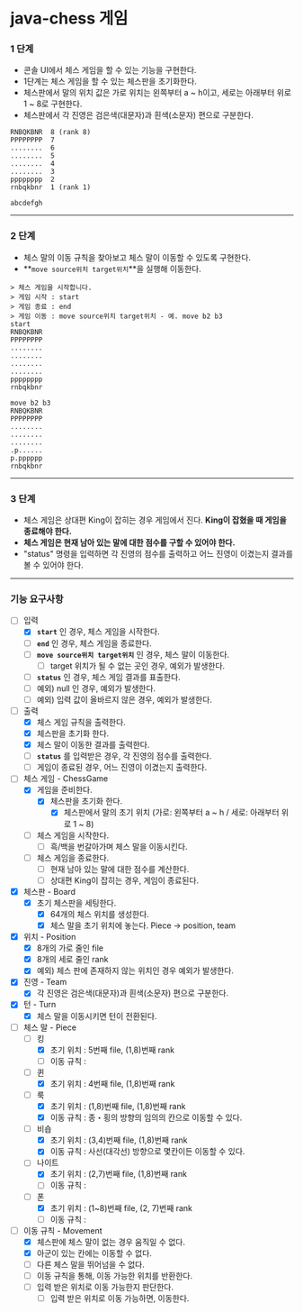 # java-chess 게임

### 1 단계

- 콘솔 UI에서 체스 게임을 할 수 있는 기능을 구현한다.
- 1단계는 체스 게임을 할 수 있는 체스판을 초기화한다.
- 체스판에서 말의 위치 값은 가로 위치는 왼쪽부터 a ~ h이고, 세로는 아래부터 위로 1 ~ 8로 구현한다.
- 체스판에서 각 진영은 검은색(대문자)과 흰색(소문자) 편으로 구분한다.

```
RNBQKBNR  8 (rank 8)
PPPPPPPP  7
........  6
........  5
........  4
........  3
pppppppp  2
rnbqkbnr  1 (rank 1)

abcdefgh
```

***

### 2 단계

- 체스 말의 이동 규칙을 찾아보고 체스 말이 이동할 수 있도록 구현한다.
- **`move source위치 target위치`**을 실행해 이동한다.

```
> 체스 게임을 시작합니다.
> 게임 시작 : start
> 게임 종료 : end
> 게임 이동 : move source위치 target위치 - 예. move b2 b3
start
RNBQKBNR
PPPPPPPP
........
........
........
........
pppppppp
rnbqkbnr

move b2 b3
RNBQKBNR
PPPPPPPP
........
........
........
.p......
p.pppppp
rnbqkbnr
```

***

### 3 단계

- 체스 게임은 상대편 King이 잡히는 경우 게임에서 진다. **King이 잡혔을 때 게임을 종료해야 한다.**
- **체스 게임은 현재 남아 있는 말에 대한 점수를 구할 수 있어야 한다.**
- "status" 명령을 입력하면 각 진영의 점수를 출력하고 어느 진영이 이겼는지 결과를 볼 수 있어야 한다.

***

### 기능 요구사항

- [ ] 입력
    - [x] **`start`** 인 경우, 체스 게임을 시작한다.
    - [ ] **`end`** 인 경우, 체스 게임을 종료한다.
    - [ ] **`move source위치 target위치`** 인 경우, 체스 말이 이동한다.
        - [ ] target 위치가 될 수 없는 곳인 경우, 예외가 발생한다.
    - [ ] **`status`** 인 경우, 체스 게임 결과를 표출한다.
    - [ ] 예외) null 인 경우, 예외가 발생한다.
    - [ ] 예외) 입력 값이 올바르지 않은 경우, 예외가 발생한다.

- [ ] 출력
    - [x] 체스 게임 규칙을 출력한다.
    - [x] 체스판을 초기화 한다.
    - [x] 체스 말이 이동한 결과를 출력한다.
    - [ ] **`status`** 를 입력받은 경우, 각 진영의 점수를 출력한다.
    - [ ] 게임이 종료된 경우, 어느 진영이 이겼는지 출력한다.

- [ ] 체스 게임 - ChessGame
    - [x] 게임을 준비한다.
        - [x] 체스판을 초기화 한다.
            - [x] 체스판에서 말의 초기 위치 (가로: 왼쪽부터 a ~ h / 세로: 아래부터 위로 1 ~ 8)
    - [ ] 체스 게임을 시작한다.
        - [ ] 흑/백을 번갈아가며 체스 말을 이동시킨다.
    - [ ] 체스 게임을 종료한다.
        - [ ] 현재 남아 있는 말에 대한 점수를 계산한다.
        - [ ] 상대편 King이 잡히는 경우, 게임이 종료된다.

- [x] 체스판 - Board
    - [x] 초기 체스판을 세팅한다.
        - [x] 64개의 체스 위치를 생성한다.
        - [x] 체스 말을 초기 위치에 놓는다. Piece -> position, team

- [x] 위치 - Position
    - [x] 8개의 가로 줄인 file
    - [x] 8개의 세로 줄인 rank
    - [x] 예외) 체스 판에 존재하지 않는 위치인 경우 예외가 발생한다.

- [x] 진영 - Team
    - [x] 각 진영은 검은색(대문자)과 흰색(소문자) 편으로 구분한다.

- [x] 턴 - Turn
    - [x] 체스 말을 이동시키면 턴이 전환된다.

- [ ] 체스 말 - Piece
    - [ ] 킹
        - [x] 초기 위치 : 5번째 file, (1,8)번째 rank
        - [ ] 이동 규칙 :
    - [ ] 퀸
        - [x] 초기 위치 : 4번째 file, (1,8)번째 rank
    - [ ] 룩
        - [x] 초기 위치 : (1,8)번째 file, (1,8)번째 rank
        - [x] 이동 규칙 : 종・횡의 방향의 임의의 칸으로 이동할 수 있다.
    - [ ] 비숍
        - [x] 초기 위치 : (3,4)번째 file, (1,8)번째 rank
        - [x] 이동 규칙 : 사선(대각선) 방향으로 몇칸이든 이동할 수 있다.
    - [ ] 나이트
        - [x] 초기 위치 : (2,7)번째 file, (1,8)번째 rank
        - [ ] 이동 규칙 :
    - [ ] 폰
        - [x] 초기 위치 : (1~8)번째 file, (2, 7)번째 rank
        - [ ] 이동 규칙 :

- [ ] 이동 규칙 - Movement
    - [x] 체스판에 체스 말이 없는 경우 움직일 수 없다.
    - [x] 아군이 있는 칸에는 이동할 수 없다.
    - [ ] 다른 체스 말을 뛰어넘을 수 없다.
    - [ ] 이동 규칙을 통해, 이동 가능한 위치를 반환한다.
    - [ ] 입력 받은 위치로 이동 가능한지 판단한다.
        - [ ] 입력 받은 위치로 이동 가능하면, 이동한다.
